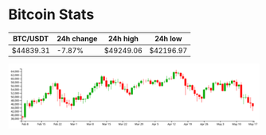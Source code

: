 # Bitcoin Stats

BTC/USDT|24h change|24h high|24h low|
|---|---|---|---|
|$44839.31|-7.87%|$49249.06|$42196.97|

<img src="./chart.svg">
